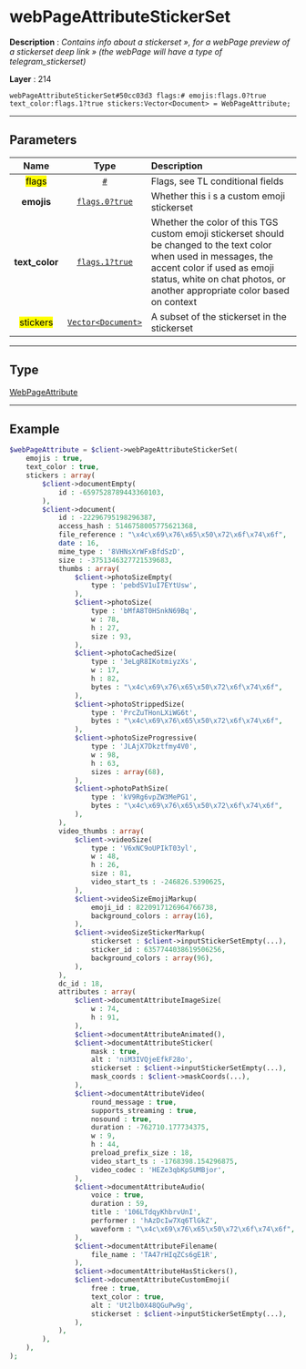 # webPageAttributeStickerSet

**Description** : *Contains info about a stickerset &raquo;, for a webPage preview of a stickerset deep link &raquo; \(the webPage will have a type of telegram\_stickerset\)*

**Layer** : 214

```tl
webPageAttributeStickerSet#50cc03d3 flags:# emojis:flags.0?true text_color:flags.1?true stickers:Vector<Document> = WebPageAttribute;
```

---

## Parameters

| Name | Type | Description |
| :---: | :---: | :--- |
| <mark>flags</mark> | [`#`](type/#) | Flags, see TL conditional fields |
| **emojis** | [`flags.0?true`](type/true) | Whether this i s a custom emoji stickerset |
| **text_color** | [`flags.1?true`](type/true) | Whether the color of this TGS custom emoji stickerset should be changed to the text color when used in messages, the accent color if used as emoji status, white on chat photos, or another appropriate color based on context |
| <mark>stickers</mark> | [`Vector<Document>`](type/Document) | A subset of the stickerset in the stickerset |

---

## Type

[WebPageAttribute](type/WebPageAttribute)

---

## Example

```php
$webPageAttribute = $client->webPageAttributeStickerSet(
	emojis : true,
	text_color : true,
	stickers : array(
		$client->documentEmpty(
			id : -6597528789443360103,
		),
		$client->document(
			id : -22296795198296387,
			access_hash : 5146758005775621368,
			file_reference : "\x4c\x69\x76\x65\x50\x72\x6f\x74\x6f",
			date : 16,
			mime_type : '8VHNsXrWFxBfdSzD',
			size : -3751346327721539683,
			thumbs : array(
				$client->photoSizeEmpty(
					type : 'pebdSV1uI7EYtUsw',
				),
				$client->photoSize(
					type : 'bMfA8T0HSnkN69Bq',
					w : 78,
					h : 27,
					size : 93,
				),
				$client->photoCachedSize(
					type : '3eLgR8IKotmiyzXs',
					w : 17,
					h : 82,
					bytes : "\x4c\x69\x76\x65\x50\x72\x6f\x74\x6f",
				),
				$client->photoStrippedSize(
					type : 'PrcZuTHonLXiWG6t',
					bytes : "\x4c\x69\x76\x65\x50\x72\x6f\x74\x6f",
				),
				$client->photoSizeProgressive(
					type : 'JLAjX7Dkztfmy4V0',
					w : 98,
					h : 63,
					sizes : array(68),
				),
				$client->photoPathSize(
					type : 'kV9Rg6vpZW3MePG1',
					bytes : "\x4c\x69\x76\x65\x50\x72\x6f\x74\x6f",
				),
			),
			video_thumbs : array(
				$client->videoSize(
					type : 'V6xNC9oUPIkT03yl',
					w : 48,
					h : 26,
					size : 81,
					video_start_ts : -246826.5390625,
				),
				$client->videoSizeEmojiMarkup(
					emoji_id : 8220917126964766738,
					background_colors : array(16),
				),
				$client->videoSizeStickerMarkup(
					stickerset : $client->inputStickerSetEmpty(...),
					sticker_id : 6357744038619506256,
					background_colors : array(96),
				),
			),
			dc_id : 18,
			attributes : array(
				$client->documentAttributeImageSize(
					w : 74,
					h : 91,
				),
				$client->documentAttributeAnimated(),
				$client->documentAttributeSticker(
					mask : true,
					alt : 'niM3IVQjeEfkF28o',
					stickerset : $client->inputStickerSetEmpty(...),
					mask_coords : $client->maskCoords(...),
				),
				$client->documentAttributeVideo(
					round_message : true,
					supports_streaming : true,
					nosound : true,
					duration : -762710.177734375,
					w : 9,
					h : 44,
					preload_prefix_size : 18,
					video_start_ts : -1768398.154296875,
					video_codec : 'HEZe3qbKpSUMBjor',
				),
				$client->documentAttributeAudio(
					voice : true,
					duration : 59,
					title : '106LTdqyKhbrvUnI',
					performer : 'hAzDcIw7Xq6TlGkZ',
					waveform : "\x4c\x69\x76\x65\x50\x72\x6f\x74\x6f",
				),
				$client->documentAttributeFilename(
					file_name : 'TA47rHIqZCs6gE1R',
				),
				$client->documentAttributeHasStickers(),
				$client->documentAttributeCustomEmoji(
					free : true,
					text_color : true,
					alt : 'Ut2lb0X48QGuPw9g',
					stickerset : $client->inputStickerSetEmpty(...),
				),
			),
		),
	),
);
```